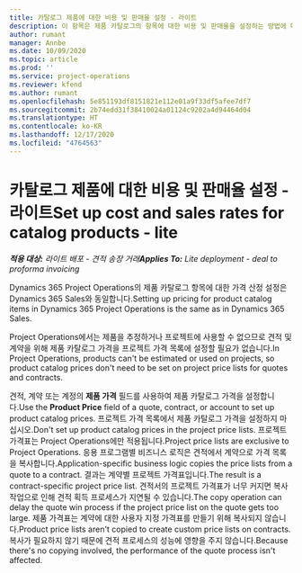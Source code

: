 ```yaml
---
title: 카탈로그 제품에 대한 비용 및 판매율 설정 - 라이트
description: 이 항목은 제품 카탈로그의 항목에 대한 비용 및 판매율을 설정하는 방법에 대한 정보를 제공합니다.
author: rumant
manager: Annbe
ms.date: 10/09/2020
ms.topic: article
ms.prod: ''
ms.service: project-operations
ms.reviewer: kfend
ms.author: rumant
ms.openlocfilehash: 5e851193df8151821e112e01a9f33df5afee7df7
ms.sourcegitcommit: 2b74edd31f38410024a01124c9202a4d94464d04
ms.translationtype: HT
ms.contentlocale: ko-KR
ms.lasthandoff: 12/17/2020
ms.locfileid: "4764563"
---
```

# <a name="set-up-cost-and-sales-rates-for-catalog-products---lite"></a><span data-ttu-id="026f6-103">카탈로그 제품에 대한 비용 및 판매율 설정 - 라이트</span><span class="sxs-lookup"><span data-stu-id="026f6-103">Set up cost and sales rates for catalog products - lite</span></span>

<span data-ttu-id="026f6-104">_**적용 대상:** 라이트 배포 - 견적 송장 거래_</span><span class="sxs-lookup"><span data-stu-id="026f6-104">_**Applies To:** Lite deployment - deal to proforma invoicing_</span></span>


<span data-ttu-id="026f6-105">Dynamics 365 Project Operations의 제품 카탈로그 항목에 대한 가격 산정 설정은 Dynamics 365 Sales와 동일합니다.</span><span class="sxs-lookup"><span data-stu-id="026f6-105">Setting up pricing for product catalog items in Dynamics 365 Project Operations is the same as in Dynamics 365 Sales.</span></span>

<span data-ttu-id="026f6-106">Project Operations에서는 제품을 추정하거나 프로젝트에 사용할 수 없으므로 견적 및 계약을 위해 제품 카탈로그 가격을 프로젝트 가격 목록에 설정할 필요가 없습니다.</span><span class="sxs-lookup"><span data-stu-id="026f6-106">In Project Operations, products can't be estimated or used on projects, so product catalog prices don't need to be set on project price lists for quotes and contracts.</span></span>

<span data-ttu-id="026f6-107">견적, 계약 또는 계정의 **제품 가격** 필드를 사용하여 제품 카탈로그 가격을 설정합니다.</span><span class="sxs-lookup"><span data-stu-id="026f6-107">Use the **Product Price** field of a quote, contract, or account to set up product catalog prices.</span></span> <span data-ttu-id="026f6-108">프로젝트 가격 목록에서 제품 카탈로그 가격을 설정하지 마십시오.</span><span class="sxs-lookup"><span data-stu-id="026f6-108">Don't set up product catalog prices in the project price lists.</span></span> <span data-ttu-id="026f6-109">프로젝트 가격표는 Project Operations에만 적용됩니다.</span><span class="sxs-lookup"><span data-stu-id="026f6-109">Project price lists are exclusive to Project Operations.</span></span> <span data-ttu-id="026f6-110">응용 프로그램별 비즈니스 로직은 견적에서 계약으로 가격 목록을 복사합니다.</span><span class="sxs-lookup"><span data-stu-id="026f6-110">Application-specific business logic copies the price lists from a quote to a contract.</span></span> <span data-ttu-id="026f6-111">결과는 계약별 프로젝트 가격표입니다.</span><span class="sxs-lookup"><span data-stu-id="026f6-111">The result is a contract-specific project price list.</span></span> <span data-ttu-id="026f6-112">견적서의 프로젝트 가격표가 너무 커지면 복사 작업으로 인해 견적 획득 프로세스가 지연될 수 있습니다.</span><span class="sxs-lookup"><span data-stu-id="026f6-112">The copy operation can delay the quote win process if the project price list on the quote gets too large.</span></span> <span data-ttu-id="026f6-113">제품 가격표는 계약에 대한 사용자 지정 가격표를 만들기 위해 복사되지 않습니다.</span><span class="sxs-lookup"><span data-stu-id="026f6-113">Product price lists aren't copied to create custom price lists on contracts.</span></span> <span data-ttu-id="026f6-114">복사가 필요하지 않기 때문에 견적 프로세스의 성능에 영향을 주지 않습니다.</span><span class="sxs-lookup"><span data-stu-id="026f6-114">Because there's no copying involved, the performance of the quote process isn't affected.</span></span>
